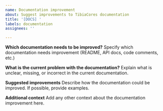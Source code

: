 ```yaml
---
name: Documentation improvement
about: Suggest improvements to TibiaCores documentation
title: '[DOCS] '
labels: documentation
assignees: ''

---
```


**Which documentation needs to be improved?**
Specify which documentation needs improvement (README, API docs, code comments, etc.)

**What is the current problem with the documentation?**
Explain what is unclear, missing, or incorrect in the current documentation.

**Suggested improvements**
Describe how the documentation could be improved. If possible, provide examples.

**Additional context**
Add any other context about the documentation improvement here.